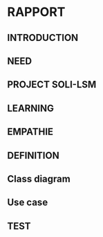 # RAPPORT
## INTRODUCTION
## NEED
## PROJECT SOLI-LSM
## LEARNING
## EMPATHIE
## DEFINITION
## Class diagram
## Use case
## TEST